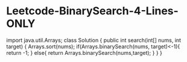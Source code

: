 # Leetcode-BinarySearch-4-Lines-ONLY
import java.util.Arrays;
class Solution {
    public int search(int[] nums, int target) {
        Arrays.sort(nums);
        if(Arrays.binarySearch(nums, target)<-1){
            return -1;
        }
        else{
        return Arrays.binarySearch(nums,target);
        }
    }
}
